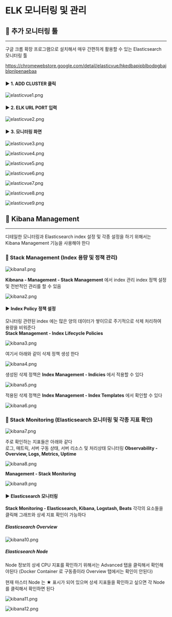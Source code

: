 # ELK 모니터링 및 관리

## 📌 추가 모니터링 툴

---

구글 크롬 확장 프로그램으로 설치해서 매우 간편하게 활용할 수 있는 Elasticsearch 모니터링 툴

https://chromewebstore.google.com/detail/elasticvue/hkedbapjpblbodpgbajblpnlpenaebaa

#### ► 1. ADD CLUSTER 클릭

![elasticvue1.png](image/elasticvue1.png)

#### ► 2. ELK URL PORT 입력

![elasticvue2.png](image/elasticvue2.png)

#### ► 3. 모니터링 화면

![elasticvue3.png](image/elasticvue3.png)

![elasticvue4.png](image/elasticvue4.png)

![elasticvue5.png](image/elasticvue5.png)

![elasticvue6.png](image/elasticvue6.png)

![elasticvue7.png](image/elasticvue7.png)

![elasticvue8.png](image/elasticvue8.png)

![elasticvue9.png](image/elasticvue9.png)



## 🚦 Kibana Management

---

디테일한 모니터링과 Elasticsearch index 설정 및 각종 설정을 하기 위해서는 Kibana Management 기능을 사용해야 한다

### 📌 Stack Management (Index 용량 및 정책 관리)

![kibana1.png](image/kibana1.png)

**Kibnana - Management - Stack Management** 에서 index 관리
index 정책 설정 및 전반적인 관리를 할 수 있음

![kibana2.png](image/kibana2.png)


#### ► Index Policy 정책 설정

모니터링 관련된 index 에는 많은 양의 데이터가 쌓이므로 주기적으로 삭제 처리하여 용량을 비워준다  
**Stack Management - Index Lifecycle Policies**

![kibana3.png](image/kibana3.png)

여기서 아래와 같이 삭제 정책 생성 한다

![kibana4.png](image/kibana4.png)

생성된 삭제 정책은 **Index Management - Indicies** 에서 적용할 수 있다

![kibana5.png](image/kibana5.png)

적용된 삭제 정책은 **Index Management - Index Templates** 에서 확인할 수 있다

![kibana6.png](image/kibana6.png)


### 📌 Stack Monitoring (Elasticsearch 모니터링 및 각종 지표 확인)

![kibana7.png](image/kibana7.png)

주로 확인하는 지표들은 아래와 같다  
로그, 매트릭, 서버 구동 상태, 서버 리소스 및 처리상태 모니터링
**Observability - Overview, Logs, Metrics, Uptime**

![kibana8.png](image/kibana8.png)

**Management - Stack Monitoring**

![kibana9.png](image/kibana9.png)


#### ► Elasticsearch 모니터링

**Stack Monitoring - Elasticsearch, Kibana, Logstash, Beats** 각각의 요소들을 클릭해 그래프와 상세 지표 확인이 가능하다

##### Elasticsearch Overview

![kibana10.png](image/kibana10.png)

##### Elasticsearch Node

Node 정보의 상세 CPU 지표를 확인하기 위해서는 Advanced 탭을 클릭해서 확인해야된다 (Docker Container 로 구동중이라 Overview 탭에서는 확인이 안된다)

현재 마스터 Node 는 **★** 표시가 되어 있으며 상세 지표들을 확인하고 싶으면 각 Node 를 클릭해서 확인하면 된다

![kibana11.png](image/kibana11.png)

![kibana12.png](image/kibana12.png)